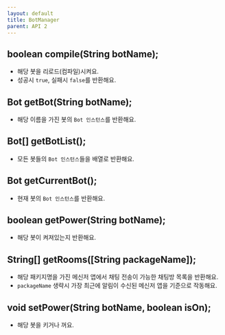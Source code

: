 ```yaml
---
layout: default
title: BotManager
parent: API 2
---
```


## boolean compile(String botName);
* 해당 봇을 리로드(컴파일)시켜요.
* 성공시 `true`, 실패시 `false`를 반환해요.

## Bot getBot(String botName);
* 해당 이름을 가진 봇의 `Bot 인스턴스`를 반환해요.

## Bot[] getBotList();
* 모든 봇들의 `Bot 인스턴스`들을 배열로 반환해요.

## Bot getCurrentBot();
* 현재 봇의 `Bot 인스턴스`를 반환해요.

## boolean getPower(String botName);
* 해당 봇이 켜져있는지 반환해요.

## String[] getRooms(\[String packageName\]);
* 해당 패키지명을 가진 메신저 앱에서 채팅 전송이 가능한 채팅방 목록을 반환해요.
* `packageName` 생략시 가장 최근에 알림이 수신된 메신저 앱을 기준으로 작동해요.

## void setPower(String botName, boolean isOn);
* 해당 봇을 키거나 꺼요.